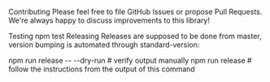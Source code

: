 Contributing
Please feel free to file GitHub Issues or propose Pull Requests. We're always happy to discuss improvements to this library!

Testing
npm test
Releasing
Releases are supposed to be done from master, version bumping is automated through standard-version:

npm run release -- --dry-run  # verify output manually
npm run release               # follow the instructions from the output of this command